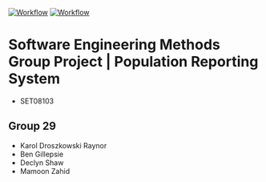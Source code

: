 [![Workflow](https://github.com/Bennyboy12306/sem-group-29/actions/workflows/main.yml/badge.svg?branch=master)](https://github.com/Bennyboy12306/sem-group-29/actions/workflows/main.yml)
[![Workflow](https://github.com/Bennyboy12306/sem-group-29/actions/workflows/main.yml/badge.svg?branch=develop)](https://github.com/Bennyboy12306/sem-group-29/actions/workflows/main.yml)
# Software Engineering Methods Group Project | Population Reporting System
- SET08103 

## Group 29
- Karol Droszkowski Raynor
- Ben Gillepsie
- Declyn Shaw
- Mamoon Zahid 
